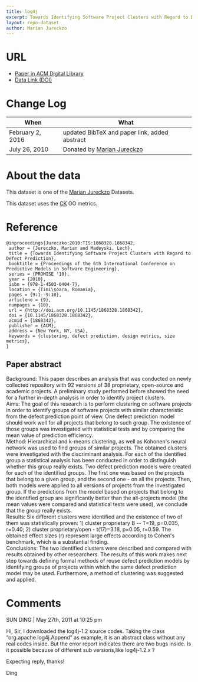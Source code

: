 ```yaml
---
title: log4j
excerpt: Towards Identifying Software Project Clusters with Regard to Defect Prediction
layout: repo-dataset
author: Marian Jureckzo
---
```



# URL
* [Paper in ACM Digital Library](http://dl.acm.org/citation.cfm?id=1868328.1868342&coll=DL&dl=GUIDE&CFID=96280125&CFTOKEN=47274353)
* [Data Link (DOI)](https://doi.org/10.5281/zenodo.268451)

# Change Log

When | What
---- | ----
February 2, 2016 | updated BibTeX and paper link, added abstract
July 26, 2010 | Donated by [Marian Jureckzo](/repo/people/data-donors/promise3.html)

# About the data

This dataset is one of the [Marian Jureckzo](/repo/people/data-donors/promise3.html) Datasets.

This dataset uses the [CK](/repo/defect/ck/tut.html) OO metrics.

# Reference

```
@inproceedings{Jureczko:2010:TIS:1868328.1868342,
 author = {Jureczko, Marian and Madeyski, Lech},
 title = {Towards Identifying Software Project Clusters with Regard to Defect Prediction},
 booktitle = {Proceedings of the 6th International Conference on Predictive Models in Software Engineering},
 series = {PROMISE '10},
 year = {2010},
 isbn = {978-1-4503-0404-7},
 location = {Timi\şoara, Romania},
 pages = {9:1--9:10},
 articleno = {9},
 numpages = {10},
 url = {http://doi.acm.org/10.1145/1868328.1868342},
 doi = {10.1145/1868328.1868342},
 acmid = {1868342},
 publisher = {ACM},
 address = {New York, NY, USA},
 keywords = {clustering, defect prediction, design metrics, size metrics},
}
```

## Paper abstract

Background: This paper describes an analysis that was conducted on newly collected repository with 92 versions of 38 proprietary, open-source and academic projects. A preliminary study performed before showed the need for a further in-depth analysis in order to identify project clusters.
<br>
Aims: The goal of this research is to perform clustering on software projects in order to identify groups of software projects with similar characteristic from the defect prediction point of view. One defect prediction model should work well for all projects that belong to such group. The existence of those groups was investigated with statistical tests and by comparing the mean value of prediction efficiency.
<br>
Method: Hierarchical and k-means clustering, as well as Kohonen's neural network was used to find groups of similar projects. The obtained clusters were investigated with the discriminant analysis. For each of the identified group a statistical analysis has been conducted in order to distinguish whether this group really exists. Two defect prediction models were created for each of the identified groups. The first one was based on the projects that belong to a given group, and the second one - on all the projects. Then, both models were applied to all versions of projects from the investigated group. If the predictions from the model based on projects that belong to the identified group are significantly better than the all-projects model (the mean values were compared and statistical tests were used), we conclude that the group really exists.
<br>
Results: Six different clusters were identified and the existence of two of them was statistically proven: 1) cluster proprietary B -- T=19, p=0.035, r=0.40; 2) cluster proprietary/open - t(17)=3.18, p=0.05, r=0.59. The obtained effect sizes (r) represent large effects according to Cohen's benchmark, which is a substantial finding.
<br>
Conclusions: The two identified clusters were described and compared with results obtained by other researchers. The results of this work makes next step towards defining formal methods of reuse defect prediction models by identifying groups of projects within which the same defect prediction model may be used. Furthermore, a method of clustering was suggested and applied.

# Comments

SUN DING | May 27th, 2011 at 10:25 pm

Hi, Sir, I downloaded the log4j-1.2 source codes. Taking the class “org.apache.log4j.Append” as example, it is an abstract class without any real codes inside. But the error report indicates there are two bugs inside. Is it possible because of different sub versions,like log4j-1.2.x ?

Expecting reply, thanks!

Ding
